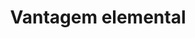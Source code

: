 ---
title: Vantagem elemental
tags:
  - Entrada
aliases:
  - Vantagem elemental
draft: true
created_at: 2024-07-12T16:00:10-03:00
updated_at: 2025-02-11T00:02:46-03:00
---